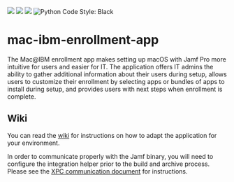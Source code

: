 ![](https://img.shields.io/badge/xcode-10.1_(10B61)-2d74da.svg)
![](https://img.shields.io/badge/swift-4.2.1-2d74da.svg)
![](https://img.shields.io/badge/os-macOS_Mojave-2d74da.svg)
![Python Code Style: Black](https://img.shields.io/badge/code%20style-black-black)

# mac-ibm-enrollment-app
The Mac@IBM enrollment app makes setting up macOS with Jamf Pro more intuitive for users and easier for IT. The application offers IT admins the ability to gather additional information about their users during setup, allows users to customize their enrollment by selecting apps or bundles of apps to install during setup, and provides users with next steps when enrollment is complete.

## Wiki

You can read the [wiki](../../wiki) for instructions on how to adapt the application for your environment.

In order to communicate properly with the Jamf binary, you will need to configure the integration helper prior to the build and archive process. Please see the [XPC communication document](../../wiki/XPC-Communication) for instructions.
